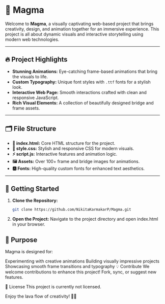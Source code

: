 # 🌋 Magma

Welcome to **Magma**, a visually captivating web-based project that brings creativity, design, and animation together for an immersive experience. This project is all about dynamic visuals and interactive storytelling using modern web technologies.

---

## 🔥 Project Highlights
- **Stunning Animations:** Eye-catching frame-based animations that bring the visuals to life.
- **Custom Typography:** Unique font styles with `.ttf` fonts for a stylish look.
- **Interactive Web Page:** Smooth interactions crafted with clean and responsive JavaScript.
- **Rich Visual Elements:** A collection of beautifully designed bridge and frame assets.

---

## 🗂️ File Structure
- **📜 index.html:** Core HTML structure for the project.
- **🎨 style.css:** Stylish and responsive CSS for modern visuals.
- **⚡ script.js:** Interactive features and animation logic.
- **🖼️ Assets:** Over 100+ frame and bridge images for animations.
- **🅰️ Fonts:** High-quality custom fonts for enhanced text aesthetics.

---

## 🚀 Getting Started
1. **Clone the Repository:**  
   ```bash
   git clone https://github.com/NikitaKarmakarP/Magma.git
2. **Open the Project:**
Navigate to the project directory and open index.html in your browser.

## 🎯 Purpose
Magma is designed for:

Experimenting with creative animations
Building visually impressive projects
Showcasing smooth frame transitions and typography
💡 Contribute
We welcome contributions to enhance this project! Fork, sync, or suggest new features.

📜 License
This project is currently not licensed.

Enjoy the lava flow of creativity! 🌋🔥
